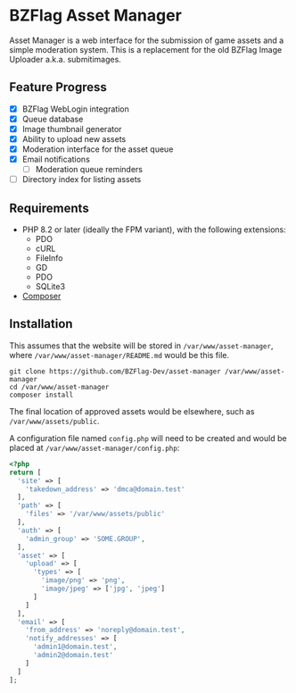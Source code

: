 BZFlag Asset Manager
====================

Asset Manager is a web interface for the submission of game assets and a simple moderation system. This is a replacement for the old BZFlag Image Uploader a.k.a. submitimages.

Feature Progress
----------------
* [X] BZFlag WebLogin integration
* [X] Queue database
* [X] Image thumbnail generator
* [X] Ability to upload new assets
* [X] Moderation interface for the asset queue
* [X] Email notifications
  * [ ] Moderation queue reminders
* [ ] Directory index for listing assets

Requirements
------------
* PHP 8.2 or later (ideally the FPM variant), with the following extensions:
  * PDO
  * cURL
  * FileInfo
  * GD
  * PDO
  * SQLite3
* [Composer](https://getcomposer.org/download/)

Installation
------------
This assumes that the website will be stored in ```/var/www/asset-manager```, where ```/var/www/asset-manager/README.md``` would be this file.
```shell
git clone https://github.com/BZFlag-Dev/asset-manager /var/www/asset-manager
cd /var/www/asset-manager
composer install
```
The final location of approved assets would be elsewhere, such as ```/var/www/assets/public```.

A configuration file named ```config.php``` will need to be created and would be placed at ```/var/www/asset-manager/config.php```:
```php
<?php
return [
  'site' => [
    'takedown_address' => 'dmca@domain.test'
  ],
  'path' => [
    'files' => '/var/www/assets/public'
  ],
  'auth' => [
    'admin_group' => 'SOME.GROUP',
  ],
  'asset' => [
    'upload' => [
      'types' => [
        'image/png' => 'png',
        'image/jpeg' => ['jpg', 'jpeg']
      ]
    ]
  ],
  'email' => [
    'from_address' => 'noreply@domain.test',
    'notify_addresses' => [
      'admin1@domain.test',
      'admin2@domain.test'
    ]
  ]
];
```
